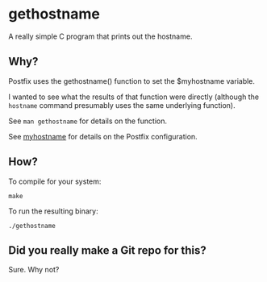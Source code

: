 gethostname
===========

A really simple C program that prints out the hostname.


Why?
----

Postfix uses the gethostname() function to set the $myhostname variable.

I wanted to see what the results of that function were directly (although the `hostname` command presumably uses the same underlying function).

See `man gethostname` for details on the function.

See [myhostname](http://www.postfix.org/postconf.5.html#myhostname) for details on the Postfix configuration.


How?
----

To compile for your system:

    make

To run the resulting binary:

    ./gethostname


Did you really make a Git repo for this?
----------------------------------------

Sure. Why not?
